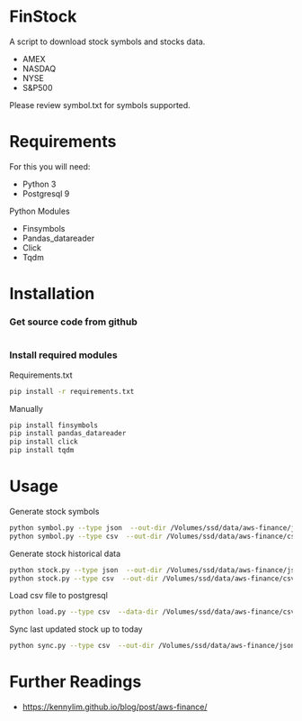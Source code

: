 # FinStock

A script to download stock symbols and stocks data.

* AMEX
* NASDAQ
* NYSE
* S&P500

Please review symbol.txt for symbols supported.

# Requirements

For this you will need:

* Python 3 
* Postgresql 9 

Python Modules
* Finsymbols
* Pandas_datareader
* Click
* Tqdm

# Installation

### Get source code from github
```bash
```

### Install required modules

Requirements.txt
```bash
pip install -r requirements.txt
```

Manually
```bash
pip install finsymbols
pip install pandas_datareader
pip install click
pip install tqdm
```

# Usage

Generate stock symbols
```bash
python symbol.py --type json  --out-dir /Volumes/ssd/data/aws-finance/json/
python symbol.py --type csv  --out-dir /Volumes/ssd/data/aws-finance/csv/
```

Generate stock historical data
```bash
python stock.py --type json  --out-dir /Volumes/ssd/data/aws-finance/json/ --start-date 1999-01-01 --end-date 1999-12-31
python stock.py --type csv  --out-dir /Volumes/ssd/data/aws-finance/csv/ --start-date 2017-01-01 --end-date 2017-01-20
```

Load csv file to postgresql
```bash
python load.py --type csv  --data-dir /Volumes/ssd/data/aws-finance/csv/
```

Sync last updated stock up to today
```bash
python sync.py --type csv  --out-dir /Volumes/ssd/data/aws-finance/json/ 
```


# Further Readings

* https://kennylim.github.io/blog/post/aws-finance/
